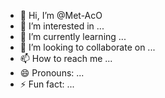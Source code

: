 - 👋 Hi, I’m @Met-AcO
- 👀 I’m interested in ...
- 🌱 I’m currently learning ...
- 💞️ I’m looking to collaborate on ...
- 📫 How to reach me ...
- 😄 Pronouns: ...
- ⚡ Fun fact: ...

<!---
Met-AcO/Met-AcO is a ✨ special ✨ repository because its `README.md` (this file) appears on your GitHub profile.
You can click the Preview link to take a look at your changes.
--->
